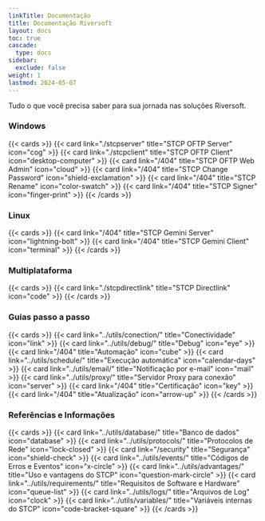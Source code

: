 ```yaml
---
linkTitle: Documentação
title: Documentação Riversoft
layout: docs
toc: true
cascade:
  type: docs
sidebar:
  exclude: false
weight: 1
lastmod: 2024-05-07
---
```


Tudo o que você precisa saber para sua jornada nas soluções Riversoft.

### Windows
{{< cards >}}
  {{< card link="./stcpserver" title="STCP OFTP Server" icon="cog" >}}
  {{< card link="./stcpclient" title="STCP OFTP Client" icon="desktop-computer" >}}
  {{< card link="/404" title="STCP OFTP Web Admin" icon="cloud" >}}
  {{< card link="/404" title="STCP Change Password" icon="shield-exclamation" >}}
  {{< card link="/404" title="STCP Rename" icon="color-swatch" >}}
  {{< card link="/404" title="STCP Signer" icon="finger-print" >}}
{{< /cards >}}

### Linux
{{< cards >}}
  {{< card link="/404" title="STCP Gemini Server" icon="lightning-bolt" >}}
  {{< card link="/404" title="STCP Gemini Client" icon="terminal" >}}
{{< /cards >}}

### Multiplataforma
{{< cards >}}
  {{< card link="./stcpdirectlink" title="STCP Directlink" icon="code" >}}
{{< /cards >}}

### Guias passo a passo
{{< cards >}}
  {{< card link="../utils/conection/" title="Conectividade" icon="link" >}}
  {{< card link="../utils/debug/" title="Debug" icon="eye" >}}
  {{< card link="/404" title="Automação" icon="cube" >}}
  {{< card link="../utils/schedule/" title="Execução automática" icon="calendar-days" >}}
  {{< card link="../utils/email/" title="Notificação por e-mail" icon="mail" >}}
  {{< card link="../utils/proxy/" title="Servidor Proxy para conexão" icon="server" >}}
  {{< card link="/404" title="Certificação" icon="key" >}}
  {{< card link="/404" title="Atualização" icon="arrow-up" >}}
{{< /cards >}}

### Referências e Informações

{{< cards >}}
  {{< card link="../utils/database/" title="Banco de dados" icon="database" >}}
  {{< card link="../utils/protocols/" title="Protocolos de Rede" icon="lock-closed" >}}
  {{< card link="/security" title="Segurança" icon="shield-check" >}}
  {{< card link="../utils/events/" title="Códigos de Erros e Eventos" icon="x-circle" >}}
  {{< card link="../utils/advantages/" title="Uso e vantagens do STCP" icon="question-mark-circle" >}}
  {{< card link="../utils/requirements/" title="Requisitos de Software e Hardware" icon="queue-list" >}}
  {{< card link="../utils/logs/" title="Arquivos de Log" icon="clock" >}}
  {{< card link="../utils/variables/" title="Variáveis internas do STCP" icon="code-bracket-square" >}}
{{< /cards >}}

